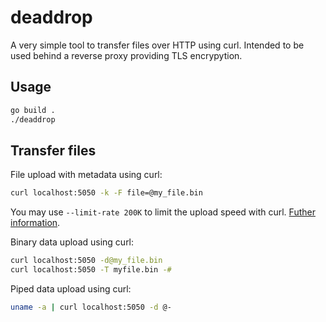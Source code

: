 # deaddrop

A very simple tool to transfer files over HTTP using curl. Intended to be used behind a reverse proxy providing TLS encrypytion.

## Usage
```bash
go build .
./deaddrop
```

## Transfer files
File upload with metadata using curl: 
```bash
curl localhost:5050 -k -F file=@my_file.bin 
```
You may use `--limit-rate 200K` to limit the upload speed with curl. [Futher information](https://everything.curl.dev/usingcurl/transfers/rate-limiting).

Binary data upload using curl: 
```bash
curl localhost:5050 -d@my_file.bin
curl localhost:5050 -T myfile.bin -#
```

Piped data upload using curl: 

```bash
uname -a | curl localhost:5050 -d @-
```